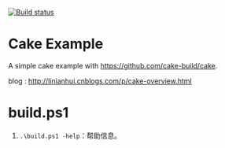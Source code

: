 [![Build status](https://ci.appveyor.com/api/projects/status/f3u7aafwwhuw6cv7?svg=true)](https://ci.appveyor.com/project/linianhui/cake-example)

# Cake Example
A simple cake example with https://github.com/cake-build/cake.

blog : http://linianhui.cnblogs.com/p/cake-overview.html

# build.ps1

1. `.\build.ps1 -help`：帮助信息。
